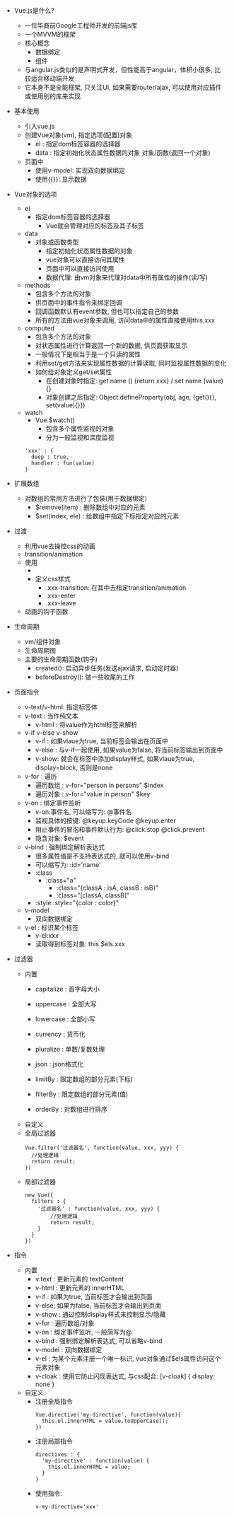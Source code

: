 * Vue.js是什么?
    * 一位华裔前Google工程师开发的前端js库
    * 一个MVVM的框架
    * 核心概念
      * 数据绑定
      * 组件
  * 与angular.js类似的是声明式开发，但性能高于angular，体积小很多, 比较适合移动端开发
  * 它本身不是全能框架, 只关注UI, 如果需要router/ajax, 可以使用对应插件或使用别的库来实现
  
* 基本使用
    * 引入vue.js
    * 创建Vue对象(vm), 指定选项(配置)对象
        * el : 指定dom标签容器的选择器
        * data : 指定初始化状态属性数据的对象
                对象/函数(返回一个对象)
    * 页面中
        * 使用v-model: 实现双向数据绑定
        * 使用{{}}: 显示数据
        
* Vue对象的选项
    * el
      * 指定dom标签容器的选择器
        * Vue就会管理对应的标签及其子标签
    * data
      * 对象或函数类型
        * 指定初始化状态属性数据的对象
        * vue对象可以直接访问其属性
        * 页面中可以直接访问使用
        * 数据代理: 由vm对象来代理对data中所有属性的操作(读/写)
    * methods
        * 包含多个方法的对象
        * 供页面中的事件指令来绑定回调
        * 回调函数默认有event参数, 但也可以指定自己的参数
        * 所有的方法由vue对象来调用, 访问data中的属性直接使用this.xxx
    * computed
        * 包含多个方法的对象
        * 对状态属性进行计算返回一个新的数据, 供页面获取显示
        * 一般情况下是相当于是一个只读的属性
        * 利用set/get方法来实现属性数据的计算读取, 同时监视属性数据的变化
        * 如何给对象定义get/set属性
          * 在创建对象时指定: get name () {return xxx} / set name (value) {}
          * 对象创建之后指定: Object.defineProperty(obj, age, {get(){}, set(value){}})
    * watch
      * Vue.$watch()
        * 包含多个属性监视的对象
        * 分为一般监视和深度监视
      ```
      'xxx' : {
        deep : true,
        handler : fun(value)
      }
      ```

* 扩展数组
  * 对数组的常用方法进行了包装(用于数据绑定)
    * $remove(item) : 删除数组中对应的元素
    * $set(index, ele) : 给数组中指定下标指定对应的元素 

* 过渡
  * 利用vue去操控css的动画
  * transition/animation
  * 使用
    * <div v-show="a"  v-if="a" transition="xxx">
    * 定义css样式
      * .xxx-transition: 在其中去指定transition/animation
      * .xxx-enter
      * .xxx-leave
  * 动画的钩子函数

* 生命周期
  * vm/组件对象
  * 生命周期图
  * 主要的生命周期函数(钩子)
    * created(): 启动异步任务(发送ajax请求, 启动定时器)
    * beforeDestroy(): 做一些收尾的工作

* 页面指令
    * v-text/v-html: 指定标签体
    * v-text : 当作纯文本
        * v-html : 将value作为html标签来解析
    * v-if v-else v-show
        * v-if : 如果vlaue为true, 当前标签会输出在页面中
        * v-else : 与v-if一起使用, 如果value为false, 将当前标签输出到页面中
        * v-show: 就会在标签中添加display样式, 如果vlaue为true, display=block, 否则是none
    * v-for : 遍历
        * 遍历数组 : v-for="person in persons"   $index
        * 遍历对象 : v-for="value in person"   $key
    * v-on : 绑定事件监听
        * v-on:事件名, 可以缩写为: @事件名
        * 监视具体的按键: @keyup.keyCode   @keyup.enter
        * 阻止事件的冒泡和事件默认行为: @click.stop   @click.prevent
        * 隐含对象: $event
    * v-bind : 强制绑定解析表达式  
        * 很多属性值是不支持表达式的, 就可以使用v-bind
        * 可以缩写为:  :id='name'
        * :class
          * :class="a"
            * :class="{classA : isA, classB : isB}"
            * :class="[classA, classB]"
        * :style
            :style="{color : color}"
    * v-model
        * 双向数据绑定
    * v-el : 标识某个标签
        * v-el:xxx
        * 读取得到标签对象: this.$els.xxx
        
* 过滤器
  * 内置
    * capitalize : 首字母大小
    * uppercase : 全部大写
    * lowercase : 全部小写
    * currency : 货币化
    * pluralize : 单数/复数处理
    * json : json格式化

    * limitBy : 限定数组的部分元素(下标)
    * filterBy : 限定数组的部分元素(值)
    * orderBy : 对数组进行排序
  * 自定义
  * 全局过滤器
    ```
    Vue.filter('过滤器名', function(value, xxx, yyy) {
      //处理逻辑
      return result;
    })
    ```
  * 局部过滤器
    ```
    new Vue({
      filters : {
        '过滤器名' : function(value, xxx, yyy) {
            //处理逻辑
            return result;
        }
      }
    })
    ```
* 指令
  * 内置
    * v:text : 更新元素的 textContent
    * v-html : 更新元素的 innerHTML
    * v-if : 如果为true, 当前标签才会输出到页面
    * v-else: 如果为false, 当前标签才会输出到页面
    * v-show : 通过控制display样式来控制显示/隐藏
    * v-for : 遍历数组/对象
    * v-on : 绑定事件监听, 一般简写为@
    * v-bind : 强制绑定解析表达式, 可以省略v-bind
    * v-model : 双向数据绑定
    * v-el : 为某个元素注册一个唯一标识, vue对象通过$els属性访问这个元素对象
    * v-cloak : 使用它防止闪现表达式, 与css配合: [v-cloak] { display: none }
  * 自定义
    * 注册全局指令
      ```
      Vue.directive('my-directive', function(value){
        this.el.innerHTML = value.toUpperCase();
      })
      ```
    * 注册局部指令
      ```
      directives : {
        'my-directive' : function(value) {
          this.el.innerHTML = value;
        }
      }
      ```
    * 使用指令:
      ```
      v-my-directive='xxx'
      ```

